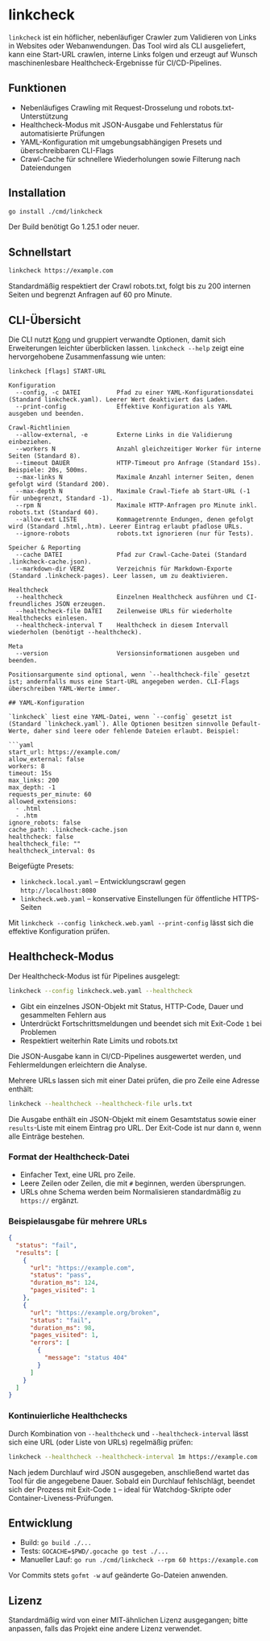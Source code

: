 # linkcheck

`linkcheck` ist ein höflicher, nebenläufiger Crawler zum Validieren von Links in Websites oder Webanwendungen. Das Tool wird als CLI ausgeliefert, kann eine Start-URL crawlen, interne Links folgen und erzeugt auf Wunsch maschinenlesbare Healthcheck-Ergebnisse für CI/CD-Pipelines.

## Funktionen

- Nebenläufiges Crawling mit Request-Drosselung und robots.txt-Unterstützung
- Healthcheck-Modus mit JSON-Ausgabe und Fehlerstatus für automatisierte Prüfungen
- YAML-Konfiguration mit umgebungsabhängigen Presets und überschreibbaren CLI-Flags
- Crawl-Cache für schnellere Wiederholungen sowie Filterung nach Dateiendungen

## Installation

```bash
go install ./cmd/linkcheck
```

Der Build benötigt Go 1.25.1 oder neuer.

## Schnellstart

```bash
linkcheck https://example.com
```

Standardmäßig respektiert der Crawl robots.txt, folgt bis zu 200 internen Seiten und begrenzt Anfragen auf 60 pro Minute.

## CLI-Übersicht

Die CLI nutzt [Kong](https://github.com/alecthomas/kong) und gruppiert verwandte Optionen, damit sich Erweiterungen leichter überblicken lassen. `linkcheck --help` zeigt eine hervorgehobene Zusammenfassung wie unten:

```
linkcheck [flags] START-URL

Konfiguration
  --config, -c DATEI          Pfad zu einer YAML-Konfigurationsdatei (Standard linkcheck.yaml). Leerer Wert deaktiviert das Laden.
  --print-config              Effektive Konfiguration als YAML ausgeben und beenden.

Crawl-Richtlinien
  --allow-external, -e        Externe Links in die Validierung einbeziehen.
  --workers N                 Anzahl gleichzeitiger Worker für interne Seiten (Standard 8).
  --timeout DAUER             HTTP-Timeout pro Anfrage (Standard 15s). Beispiele: 20s, 500ms.
  --max-links N               Maximale Anzahl interner Seiten, denen gefolgt wird (Standard 200).
  --max-depth N               Maximale Crawl-Tiefe ab Start-URL (-1 für unbegrenzt, Standard -1).
  --rpm N                     Maximale HTTP-Anfragen pro Minute inkl. robots.txt (Standard 60).
  --allow-ext LISTE           Kommagetrennte Endungen, denen gefolgt wird (Standard .html,.htm). Leerer Eintrag erlaubt pfadlose URLs.
  --ignore-robots             robots.txt ignorieren (nur für Tests).

Speicher & Reporting
  --cache DATEI               Pfad zur Crawl-Cache-Datei (Standard .linkcheck-cache.json).
  --markdown-dir VERZ         Verzeichnis für Markdown-Exporte (Standard .linkcheck-pages). Leer lassen, um zu deaktivieren.

Healthcheck
  --healthcheck               Einzelnen Healthcheck ausführen und CI-freundliches JSON erzeugen.
  --healthcheck-file DATEI    Zeilenweise URLs für wiederholte Healthchecks einlesen.
  --healthcheck-interval T    Healthcheck in diesem Intervall wiederholen (benötigt --healthcheck).

Meta
  --version                   Versionsinformationen ausgeben und beenden.

Positionsargumente sind optional, wenn `--healthcheck-file` gesetzt ist; andernfalls muss eine Start-URL angegeben werden. CLI-Flags überschreiben YAML-Werte immer.

## YAML-Konfiguration

`linkcheck` liest eine YAML-Datei, wenn `--config` gesetzt ist (Standard `linkcheck.yaml`). Alle Optionen besitzen sinnvolle Default-Werte, daher sind leere oder fehlende Dateien erlaubt. Beispiel:

```yaml
start_url: https://example.com/
allow_external: false
workers: 8
timeout: 15s
max_links: 200
max_depth: -1
requests_per_minute: 60
allowed_extensions:
  - .html
  - .htm
ignore_robots: false
cache_path: .linkcheck-cache.json
healthcheck: false
healthcheck_file: ""
healthcheck_interval: 0s
```

Beigefügte Presets:

- `linkcheck.local.yaml` – Entwicklungscrawl gegen `http://localhost:8080`
- `linkcheck.web.yaml` – konservative Einstellungen für öffentliche HTTPS-Seiten

Mit `linkcheck --config linkcheck.web.yaml --print-config` lässt sich die effektive Konfiguration prüfen.

## Healthcheck-Modus

Der Healthcheck-Modus ist für Pipelines ausgelegt:

```bash
linkcheck --config linkcheck.web.yaml --healthcheck
```

- Gibt ein einzelnes JSON-Objekt mit Status, HTTP-Code, Dauer und gesammelten Fehlern aus
- Unterdrückt Fortschrittsmeldungen und beendet sich mit Exit-Code `1` bei Problemen
- Respektiert weiterhin Rate Limits und robots.txt

Die JSON-Ausgabe kann in CI/CD-Pipelines ausgewertet werden, und Fehlermeldungen erleichtern die Analyse.

Mehrere URLs lassen sich mit einer Datei prüfen, die pro Zeile eine Adresse enthält:

```bash
linkcheck --healthcheck --healthcheck-file urls.txt
```

Die Ausgabe enthält ein JSON-Objekt mit einem Gesamtstatus sowie einer `results`-Liste mit einem Eintrag pro URL. Der Exit-Code ist nur dann `0`, wenn alle Einträge bestehen.

### Format der Healthcheck-Datei

- Einfacher Text, eine URL pro Zeile.
- Leere Zeilen oder Zeilen, die mit `#` beginnen, werden übersprungen.
- URLs ohne Schema werden beim Normalisieren standardmäßig zu `https://` ergänzt.

### Beispielausgabe für mehrere URLs

```json
{
  "status": "fail",
  "results": [
    {
      "url": "https://example.com",
      "status": "pass",
      "duration_ms": 124,
      "pages_visited": 1
    },
    {
      "url": "https://example.org/broken",
      "status": "fail",
      "duration_ms": 98,
      "pages_visited": 1,
      "errors": [
        {
          "message": "status 404"
        }
      ]
    }
  ]
}
```

### Kontinuierliche Healthchecks

Durch Kombination von `--healthcheck` und `--healthcheck-interval` lässt sich eine URL (oder Liste von URLs) regelmäßig prüfen:

```bash
linkcheck --healthcheck --healthcheck-interval 1m https://example.com
```

Nach jedem Durchlauf wird JSON ausgegeben, anschließend wartet das Tool für die angegebene Dauer. Sobald ein Durchlauf fehlschlägt, beendet sich der Prozess mit Exit-Code `1` – ideal für Watchdog-Skripte oder Container-Liveness-Prüfungen.

## Entwicklung

- Build: `go build ./...`
- Tests: `GOCACHE=$PWD/.gocache go test ./...`
- Manueller Lauf: `go run ./cmd/linkcheck --rpm 60 https://example.com`

Vor Commits stets `gofmt -w` auf geänderte Go-Dateien anwenden.

## Lizenz

Standardmäßig wird von einer MIT-ähnlichen Lizenz ausgegangen; bitte anpassen, falls das Projekt eine andere Lizenz verwendet.
